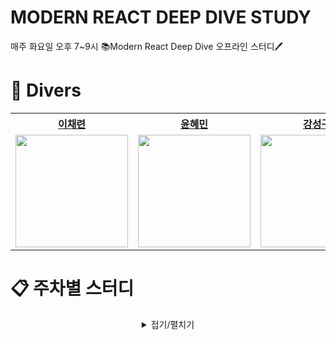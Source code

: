 # MODERN REACT DEEP DIVE STUDY
매주 화요일 오후 7~9시 📚Modern React Deep Dive 오프라인 스터디🖊️

# 🌊 Divers

<div align="center">  
<table style="text-align:center;">
<tr>
<th style="text-align:center;"><a href="https://github.com/CHAERYEON-LEE">이채련</a></th>
<th style="text-align:center;"><a href="https://github.com/hyeii">윤혜민</a></th>
<th style="text-align:center;"><a href="https://github.com/L1m3Kun">강성구</a></th>
<th style="text-align:center;"><a href="https://github.com/">조아영</a></th>
</tr>
<tr>
    <td style="text-align:center;"><a href="https://github.com/CHAERYEON-LEE"><img width="180px" src="https://avatars.githubusercontent.com/u/89028068?v=4"/></a></td>
    <td style="text-align:center;"><a href="https://github.com/hyeii"><img width="180px" src="https://avatars.githubusercontent.com/u/122416887?v=4"/></a></td>
    <td style="text-align:center;"><a href="https://github.com/L1m3Kun"><img width="180px" src="https://avatars.githubusercontent.com/u/113879996?v=4""/></a></td>
    <td style="text-align:center;"><a href="https://github.com/AhYoungJo"><img width="180px" src="https://avatars.githubusercontent.com/u/125351416?v=4"/></a></td>
    
</tr>
</table>
</div>




# 📋 주차별 스터디

<details markdwon="1" align="center">
<summary >접기/펼치기</summary><br/><br/>

<div align="center">

|날짜|주차|내용|TIL|참여자|
|:---:|:---:|:----------------:|:---:|:---:|
|2024.04.08|[1주차][1st_study]|[왜 리액트인가 <br/> 자바스크립트의 동등비교 <br/> 함수 <br/> 클래스 <br/> 클로저][1st_study]|[![채련]][채련1n] [![혜민]][혜민1n] <br/> [![성구]][성구1n] [![아영]][아영1n] <br/>|😃채련 <br/> 😃혜민 <br/> 😃성구 <br/> 😃아영 <br/>|
|2024.04.19|[2주차][2nd_study]|[클로저 <br/> 이벤트 루프와 비동기 통신의 이해 <br/> 리액트에서 자주 사용하는 자바스크립트 문법 <br/> 선택이 아닌 필수, 타입스크립트][2nd_study]|[![채련]][채련2n] [![혜민]][혜민2n] <br/> [![성구]][성구2n] [![아영]][아영2n] <br/>|😃채련 <br/> 😃혜민 <br/> 😃성구 <br/> 😃아영 <br/>|
|2024.04.23|[3주차][3rd_study]|[JSX란? <br/> 가상 DOM과 리액트 파이버 <br/> 클래스 컴포넌트와 함수 컴포넌트][3rd_study]|[![채련]][채련3n] [![혜민]][혜민3n] <br/> [![성구]][성구3n] [![아영]][아영3n] <br/>|😭채련 <br/> 😃혜민 <br/> 😃성구 <br/> 😃아영 <br/>|
|2024.04.30|[4주차][4th_study]|[렌더링은 어떻게 일어나는가? <br/> 컴포넌트와 함수의 무거운 연산을 기억해두는 메오이제이션 <br/> 리액트의 모든 훅 파헤치기][4th_study]|[![채련]][채련4n] [![혜민]][혜민4n] <br/> [![성구]][성구4n] [![아영]][아영4n] <br/>|😃채련 <br/> 😃혜민 <br/> 😃성구 <br/> 😃아영 <br/>|
|2024.05.07|[5주차][5th_study]|[사용자 정의 훅과 고차 컴포넌트 중 무엇을 써야할까? <br/> 서버 사이드 렌더링이란? <br/> 서버 사이드 렌더링을 위한 리액트 API 살펴보기][5th_study]|[![채련]][채련5n] [![혜민]][혜민5n] <br/> [![성구]][성구5n] [![아영]][아영5n] <br/>||
|2024.05.14|[6주차][6th_study]|[Next.js 톺아보기 <br/> 상태관리는 왜 필요한가?][6th_study]|[![채련]][채련6n] [![혜민]][혜민6n] <br/> [![성구]][성구6n] [![아영]][아영6n] <br/>||
|2024.05.21|[7주차][7th_study]|[리액트 훅으로 시작하는 상태 관리][7th_study]|[![채련]][채련7n] [![혜민]][혜민7n] <br/> [![성구]][성구7n] [![아영]][아영7n] <br/>||
|2024.05.28|[8주차][8th_study]|[리액트 개발 도구로 디버깅하기 <br/> 크롬 개발자 도구를 활용한 애플리케이션 분석][8th_study]|[![채련]][채련8n] [![혜민]][혜민8n] <br/> [![성구]][성구8n] [![아영]][아영8n] <br/>||
|2024.06.04|[9주차][9th_study]|[ESLint를 활용한 정적 코드 분석 <br/> 리액트 팀이 권장하는 테스트 라이브러리][9th_study]|[![채련]][채련9n] [![혜민]][혜민9n] <br/> [![성구]][성구9n] [![아영]][아영9n] <br/>||
|2024.06.11|[10주차][10th_study]|[Next.js로 리액트 개발 환경 구축하기 <br/> 깃허브 100% 활용하기][10th_study]|[![채련]][채련10n] [![혜민]][혜민10n] <br/> [![성구]][성구10n] [![아영]][아영10n] <br/>||
|2024.06.18|[11주차][11th_study]|[리액트 애플리케이션 배포하기 <br/> 리액트 애플리케이션 도커라이즈하기][11th_study]|[![채련]][채련11n] [![혜민]][혜민11n] <br/> [![성구]][성구11n] [![아영]][아영11n] <br/>||
|2024.06.25|[12주차][12th_study]|[리액트 17버전 살펴보기 <br/> 리액트 18버전 살펴보기][12th_study]|[![채련]][채련12n] [![혜민]][혜민12n] <br/> [![성구]][성구12n] [![아영]][아영12n] <br/>||
|2024.07.02|[13주차][13th_study]|[Next.js 13과 리액트 18][13th_study]|[![채련]][채련13n] [![혜민]][혜민13n] <br/> [![성구]][성구13n] [![아영]][아영13n] <br/>||
|2024.07.09|[14주차][14th_study]|[모든 웹 개발자가 관심을 가져야 할 핵심 웹 지표][14th_study]|[![채련]][채련14n] [![혜민]][혜민14n] <br/> [![성구]][성구14n] [![아영]][아영14n] <br/>||
|2024.07.16|[15주차][15th_study]|[웹페이지의 성능을 측정하는 다양한 방법][15th_study]|[![채련]][채련15n] [![혜민]][혜민15n] <br/> [![성구]][성구15n] [![아영]][아영15n] <br/>||
|2024.07.23|[16주차][16th_study]|[웹사이트와 보안을 위한 리액트와 웹페이지 보안 이슈][15th_study]|[![채련]][채련15n] [![혜민]][혜민15n] <br/> [![성구]][성구15n] [![아영]][아영15n] <br/>||

</div>

<!--Button Link-->
[채련]: https://img.shields.io/badge/채련-4793AF?style=for-the-badge&logoColor=white&logo=mdbook
[혜민]: https://img.shields.io/badge/혜민-FFC470?style=for-the-badge&logoColor=white&logo=mdbook
[성구]: https://img.shields.io/badge/성구-DD5746?style=for-the-badge&logoColor=white&logo=mdbook
[아영]: https://img.shields.io/badge/아영-8B322C?style=for-the-badge&logoColor=white&logo=mdbook
<!--------------->

<!--Note Link-->
[채련1n]: https://github.com/Modern-React-Deep-Diving/React_Deep_Dive_Study/blob/main/1st_study/학습내용/채련.md
[혜민1n]: https://github.com/Modern-React-Deep-Diving/React_Deep_Dive_Study/blob/main/1st_study/학습내용/혜민.md
[성구1n]: https://github.com/Modern-React-Deep-Diving/React_Deep_Dive_Study/blob/main/1st_study/학습내용/성구.md
[아영1n]: https://github.com/Modern-React-Deep-Diving/React_Deep_Dive_Study/blob/main/1st_study/학습내용/아영.md

[채련2n]: https://github.com/Modern-React-Deep-Diving/React_Deep_Dive_Study/blob/main/2nd_study/학습내용/채련.md
[혜민2n]: https://github.com/Modern-React-Deep-Diving/React_Deep_Dive_Study/blob/main/2nd_study/학습내용/혜민.md
[성구2n]: https://github.com/Modern-React-Deep-Diving/React_Deep_Dive_Study/blob/main/2nd_study/학습내용/성구.md
[아영2n]: https://github.com/Modern-React-Deep-Diving/React_Deep_Dive_Study/blob/main/2nd_study/학습내용/아영.md

[채련3n]: https://github.com/Modern-React-Deep-Diving/React_Deep_Dive_Study/blob/main/3rd_study/학습내용/채련.md
[혜민3n]: https://github.com/Modern-React-Deep-Diving/React_Deep_Dive_Study/blob/main/3rd_study/학습내용/혜민.md
[성구3n]: https://github.com/Modern-React-Deep-Diving/React_Deep_Dive_Study/blob/main/3rd_study/학습내용/성구.md
[아영3n]: https://github.com/Modern-React-Deep-Diving/React_Deep_Dive_Study/blob/main/3rd_study/학습내용/아영.md

[채련4n]: https://github.com/Modern-React-Deep-Diving/React_Deep_Dive_Study/blob/main/4th_study/학습내용/채련.md
[혜민4n]: https://github.com/Modern-React-Deep-Diving/React_Deep_Dive_Study/blob/main/4th_study/학습내용/혜민.md
[성구4n]: https://github.com/Modern-React-Deep-Diving/React_Deep_Dive_Study/blob/main/4th_study/학습내용/성구.md
[아영4n]: https://github.com/Modern-React-Deep-Diving/React_Deep_Dive_Study/blob/main/4th_study/학습내용/아영.md

[채련5n]: https://github.com/Modern-React-Deep-Diving/React_Deep_Dive_Study/blob/main/5th_study/학습내용/채련.md
[혜민5n]: https://github.com/Modern-React-Deep-Diving/React_Deep_Dive_Study/blob/main/5th_study/학습내용/혜민.md
[성구5n]: https://github.com/Modern-React-Deep-Diving/React_Deep_Dive_Study/blob/main/5th_study/학습내용/성구.md
[아영5n]: https://github.com/Modern-React-Deep-Diving/React_Deep_Dive_Study/blob/main/5th_study/학습내용/아영.md

[채련6n]: https://github.com/Modern-React-Deep-Diving/React_Deep_Dive_Study/blob/main/6th_study/학습내용/채련.md
[혜민6n]: https://github.com/Modern-React-Deep-Diving/React_Deep_Dive_Study/blob/main/6th_study/학습내용/혜민.md
[성구6n]: https://github.com/Modern-React-Deep-Diving/React_Deep_Dive_Study/blob/main/6th_study/학습내용/성구.md
[아영6n]: https://github.com/Modern-React-Deep-Diving/React_Deep_Dive_Study/blob/main/6th_study/학습내용/아영.md

[채련7n]: https://github.com/Modern-React-Deep-Diving/React_Deep_Dive_Study/blob/main/7th_study/학습내용/채련.md
[혜민7n]: https://github.com/Modern-React-Deep-Diving/React_Deep_Dive_Study/blob/main/7th_study/학습내용/혜민.md
[성구7n]: https://github.com/Modern-React-Deep-Diving/React_Deep_Dive_Study/blob/main/7th_study/학습내용/성구.md
[아영7n]: https://github.com/Modern-React-Deep-Diving/React_Deep_Dive_Study/blob/main/7th_study/학습내용/아영.md

[채련8n]: https://github.com/Modern-React-Deep-Diving/React_Deep_Dive_Study/blob/main/8th_study/학습내용/채련.md
[혜민8n]: https://github.com/Modern-React-Deep-Diving/React_Deep_Dive_Study/blob/main/8th_study/학습내용/혜민.md
[성구8n]: https://github.com/Modern-React-Deep-Diving/React_Deep_Dive_Study/blob/main/8th_study/학습내용/성구.md
[아영8n]: https://github.com/Modern-React-Deep-Diving/React_Deep_Dive_Study/blob/main/8th_study/학습내용/아영.md

[채련9n]: https://github.com/Modern-React-Deep-Diving/React_Deep_Dive_Study/blob/main/9th_study/학습내용/채련.md
[혜민9n]: https://github.com/Modern-React-Deep-Diving/React_Deep_Dive_Study/blob/main/9th_study/학습내용/혜민.md
[성구9n]: https://github.com/Modern-React-Deep-Diving/React_Deep_Dive_Study/blob/main/9th_study/학습내용/성구.md
[아영9n]: https://github.com/Modern-React-Deep-Diving/React_Deep_Dive_Study/blob/main/9th_study/학습내용/아영.md

[채련10n]: https://github.com/Modern-React-Deep-Diving/React_Deep_Dive_Study/blob/main/10th_study/학습내용/채련.md
[혜민10n]: https://github.com/Modern-React-Deep-Diving/React_Deep_Dive_Study/blob/main/10th_study/학습내용/혜민.md
[성구10n]: https://github.com/Modern-React-Deep-Diving/React_Deep_Dive_Study/blob/main/10th_study/학습내용/성구.md
[아영10n]: https://github.com/Modern-React-Deep-Diving/React_Deep_Dive_Study/blob/main/10th_study/학습내용/아영.md

[채련11n]: https://github.com/Modern-React-Deep-Diving/React_Deep_Dive_Study/blob/main/11th_study/학습내용/채련.md
[혜민11n]: https://github.com/Modern-React-Deep-Diving/React_Deep_Dive_Study/blob/main/11th_study/학습내용/혜민.md
[성구11n]: https://github.com/Modern-React-Deep-Diving/React_Deep_Dive_Study/blob/main/11th_study/학습내용/성구.md
[아영11n]: https://github.com/Modern-React-Deep-Diving/React_Deep_Dive_Study/blob/main/11th_study/학습내용/아영.md

[채련12n]: https://github.com/Modern-React-Deep-Diving/React_Deep_Dive_Study/blob/main/12th_study/학습내용/채련.md
[혜민12n]: https://github.com/Modern-React-Deep-Diving/React_Deep_Dive_Study/blob/main/12th_study/학습내용/혜민.md
[성구12n]: https://github.com/Modern-React-Deep-Diving/React_Deep_Dive_Study/blob/main/12th_study/학습내용/성구.md
[아영12n]: https://github.com/Modern-React-Deep-Diving/React_Deep_Dive_Study/blob/main/12th_study/학습내용/아영.md

[채련13n]: https://github.com/Modern-React-Deep-Diving/React_Deep_Dive_Study/blob/main/13th_study/학습내용/채련.md
[혜민13n]: https://github.com/Modern-React-Deep-Diving/React_Deep_Dive_Study/blob/main/13th_study/학습내용/혜민.md
[성구13n]: https://github.com/Modern-React-Deep-Diving/React_Deep_Dive_Study/blob/main/13th_study/학습내용/성구.md
[아영13n]: https://github.com/Modern-React-Deep-Diving/React_Deep_Dive_Study/blob/main/13th_study/학습내용/아영.md

[채련14n]: https://github.com/Modern-React-Deep-Diving/React_Deep_Dive_Study/blob/main/14th_study/학습내용/채련.md
[혜민14n]: https://github.com/Modern-React-Deep-Diving/React_Deep_Dive_Study/blob/main/14th_study/학습내용/혜민.md
[성구14n]: https://github.com/Modern-React-Deep-Diving/React_Deep_Dive_Study/blob/main/14th_study/학습내용/성구.md
[아영14n]: https://github.com/Modern-React-Deep-Diving/React_Deep_Dive_Study/blob/main/14th_study/학습내용/아영.md

[채련15n]: https://github.com/Modern-React-Deep-Diving/React_Deep_Dive_Study/blob/main/15th_study/학습내용/채련.md
[혜민15n]: https://github.com/Modern-React-Deep-Diving/React_Deep_Dive_Study/blob/main/15th_study/학습내용/혜민.md
[성구15n]: https://github.com/Modern-React-Deep-Diving/React_Deep_Dive_Study/blob/main/15th_study/학습내용/성구.md
[아영15n]: https://github.com/Modern-React-Deep-Diving/React_Deep_Dive_Study/blob/main/13th_study/학습내용/아영.md

<!--------------->

<!---Link--->
[1st_study]:https://github.com/Modern-React-Deep-Diving/React_Deep_Dive_Study/tree/main/1st_study
[2nd_study]:https://github.com/Modern-React-Deep-Diving/React_Deep_Dive_Study/tree/main/2nd_study
[3rd_study]:https://github.com/Modern-React-Deep-Diving/React_Deep_Dive_Study/tree/main/3rd_study
[4th_study]:https://github.com/Modern-React-Deep-Diving/React_Deep_Dive_Study/tree/main/4th_study
[5th_study]:https://github.com/Modern-React-Deep-Diving/React_Deep_Dive_Study/tree/main/5th_study
[6th_study]:https://github.com/Modern-React-Deep-Diving/React_Deep_Dive_Study/tree/main/6th_study
[7th_study]:https://github.com/Modern-React-Deep-Diving/React_Deep_Dive_Study/tree/main/7th_study
[8th_study]:https://github.com/Modern-React-Deep-Diving/React_Deep_Dive_Study/tree/main/8th_study
[9th_study]:https://github.com/Modern-React-Deep-Diving/React_Deep_Dive_Study/tree/main/9th_study
[10th_study]:https://github.com/Modern-React-Deep-Diving/React_Deep_Dive_Study/tree/main/10th_study
[11th_study]:https://github.com/Modern-React-Deep-Diving/React_Deep_Dive_Study/tree/main/11th_study
[12th_study]:https://github.com/Modern-React-Deep-Diving/React_Deep_Dive_Study/tree/main/12th_study
[13th_study]:https://github.com/Modern-React-Deep-Diving/React_Deep_Dive_Study/tree/main/13th_study
[14th_study]:https://github.com/Modern-React-Deep-Diving/React_Deep_Dive_Study/tree/main/14th_study
[15th_study]:https://github.com/Modern-React-Deep-Diving/React_Deep_Dive_Study/tree/main/15th_study
[16th_study]:https://github.com/Modern-React-Deep-Diving/React_Deep_Dive_Study/tree/main/16th_study
<!------>

</details>


